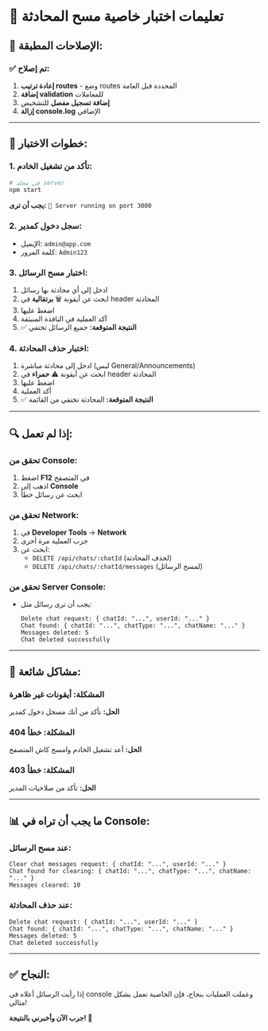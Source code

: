 # 🧪 تعليمات اختبار خاصية مسح المحادثة

## 🔧 **الإصلاحات المطبقة:**

### ✅ **تم إصلاح:**
1. **إعادة ترتيب routes** - وضع routes المحددة قبل العامة
2. **إضافة validation** للمعاملات
3. **إضافة تسجيل مفصل** للتشخيص
4. **إزالة console.log** الإضافي

---

## 🎯 **خطوات الاختبار:**

### **1. تأكد من تشغيل الخادم:**
```bash
# في مجلد server
npm start
```
**يجب أن ترى:** `🚀 Server running on port 3000`

### **2. سجل دخول كمدير:**
- الإيميل: `admin@app.com`
- كلمة المرور: `Admin123`

### **3. اختبار مسح الرسائل:**
1. ادخل إلى أي محادثة بها رسائل
2. ابحث عن أيقونة 🗑️ **برتقالية** في header المحادثة
3. اضغط عليها
4. أكد العملية في النافذة المنبثقة
5. ✅ **النتيجة المتوقعة:** جميع الرسائل تختفي

### **4. اختبار حذف المحادثة:**
1. ادخل إلى محادثة مباشرة (ليس General/Announcements)
2. ابحث عن أيقونة ⚠️ **حمراء** في header المحادثة
3. اضغط عليها
4. أكد العملية
5. ✅ **النتيجة المتوقعة:** المحادثة تختفي من القائمة

---

## 🔍 **إذا لم تعمل:**

### **تحقق من Console:**
1. اضغط **F12** في المتصفح
2. اذهب إلى **Console**
3. ابحث عن رسائل خطأ

### **تحقق من Network:**
1. في **Developer Tools** → **Network**
2. جرب العملية مرة أخرى
3. ابحث عن:
   - `DELETE /api/chats/:chatId` (لحذف المحادثة)
   - `DELETE /api/chats/:chatId/messages` (لمسح الرسائل)

### **تحقق من Server Console:**
- يجب أن ترى رسائل مثل:
  ```
  Delete chat request: { chatId: "...", userId: "..." }
  Chat found: { chatId: "...", chatType: "...", chatName: "..." }
  Messages deleted: 5
  Chat deleted successfully
  ```

---

## 🚨 **مشاكل شائعة:**

### **المشكلة: أيقونات غير ظاهرة**
**الحل:** تأكد من أنك مسجل دخول كمدير

### **المشكلة: خطأ 404**
**الحل:** أعد تشغيل الخادم وامسح كاش المتصفح

### **المشكلة: خطأ 403**
**الحل:** تأكد من صلاحيات المدير

---

## 📊 **ما يجب أن تراه في Console:**

### **عند مسح الرسائل:**
```
Clear chat messages request: { chatId: "...", userId: "..." }
Chat found for clearing: { chatId: "...", chatType: "...", chatName: "..." }
Messages cleared: 10
```

### **عند حذف المحادثة:**
```
Delete chat request: { chatId: "...", userId: "..." }
Chat found: { chatId: "...", chatType: "...", chatName: "..." }
Messages deleted: 5
Chat deleted successfully
```

---

## ✅ **النجاح:**

إذا رأيت الرسائل أعلاه في console وعملت العمليات بنجاح، فإن الخاصية تعمل بشكل مثالي!

**جرب الآن وأخبرني بالنتيجة! 🎉** 